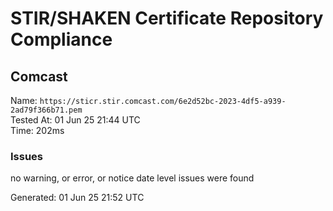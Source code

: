 # STIR/SHAKEN Certificate Repository Compliance

## Comcast

Name: `https://sticr.stir.comcast.com/6e2d52bc-2023-4df5-a939-2ad79f366b71.pem`\
Tested At: 01 Jun 25 21:44 UTC\
Time: 202ms

### Issues

no warning, or error, or notice date level issues were found

Generated: 01 Jun 25 21:52 UTC